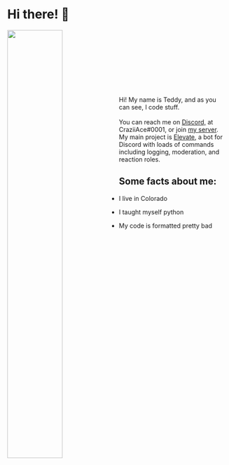 # Hi there! 👋

<p align="left">
 <img align="left" width="50%" height="50%" src="https://github-readme-stats.vercel.app/api?username=craziiace&show_icons=true&hide_border=true&count_private=true&title_color=fff&icon_color=79ff97&text_color=9f9f9f&bg_color=151515" />
</p><br><br><br><br><br><br><br><br>

Hi! My name is Teddy, and as you can see, I code stuff.<br><br>
You can reach me on <a href="https://discord.gg/zwyFZ7h">Discord,</a> at CraziiAce#0001, or join <a href="https://discord.gg/zwyFZ7h">my server</a>.<br>
My main project is <a href="https://elevatebot.xyz">Elevate</a>, a bot for Discord with loads of commands including logging, moderation, and reaction roles.

## Some facts about me:

- I live in Colorado

- I taught myself python

- My code is formatted pretty bad
